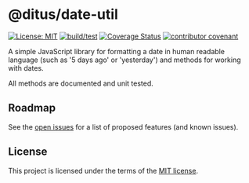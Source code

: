 # @ditus/date-util

[![License: MIT](https://img.shields.io:/github/license/ditus-software/date-util)](LICENSE)
[![build/test](https://github.com/ditus-software/date-util/actions/workflows/node.js.yml/badge.svg?branch=master)](https://github.com/ditus-software/date-util/actions/workflows/node.js.yml)
[![Coverage Status](https://coveralls.io/repos/github/ditus-software/date-util/badge.svg?branch=master)](https://coveralls.io/github/ditus-software/date-util?branch=master)
[![contributor covenant](https://img.shields.io/badge/Contributor%20Covenant-v2.0%20adopted-ff69b4.svg)](CODE-OF-CONDUCT.md)

A simple JavaScript library for formatting a date in human readable language
(such as '5 days ago' or 'yesterday') and methods for working with dates.

All methods are documented and unit tested.

## Roadmap

See the [open issues](https://github.com/ditus-software/date-util/issues) for a
list of proposed features (and known issues).

## License

This project is licensed under the terms of the [MIT license](LICENSE).
